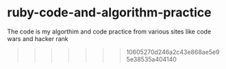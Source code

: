 # ruby-code-and-algorithm-practice
The code is my algorthim and code practice from various sites like code wars and hacker rank
>>>>>>> 10605270d246a2c43e868ae5e95e38535a404140

